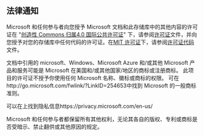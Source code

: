 ## <a name="legal-notices"></a>法律通知
Microsoft 和任何参与者向您授予 Microsoft 文档和此存储库中的其他内容的许可证在 "[创造性 Commons 归属4.0 国际公共许可证](https://creativecommons.org/licenses/by/4.0/legalcode)" 下，请参阅[许可证](LICENSE)文件，并向您授予对您的存储库中任何代码的许可证。在[MIT 许可证](https://opensource.org/licenses/MIT)下，请参阅[许可证代码](LICENSE-CODE)文件。

文档中引用的 microsoft、Windows、Microsoft Azure 和/或其他 Microsoft 产品和服务可能是 Microsoft 在美国和/或其他国家/地区的商标或注册商标。
此项目的许可证不授予你使用任何 Microsoft 名称、徽标或商标的权限。
可在http://go.microsoft.com/fwlink/?LinkID=254653中找到 Microsoft 的一般商标准则。

可以在上找到隐私信息https://privacy.microsoft.com/en-us/

Microsoft 和任何参与者都保留所有其他权利，无论其各自的版权、专利或商标是否受暗示、禁止翻供或其他原因的规定。